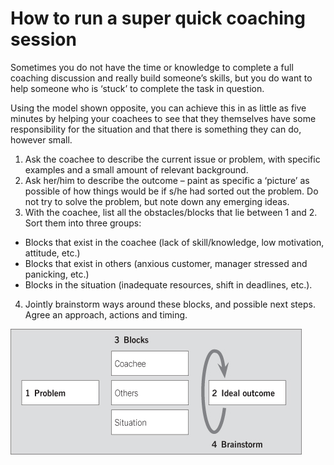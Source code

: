 # How to run a super quick coaching session

Sometimes you do not have the time or knowledge to complete a full coaching discussion and really build someone’s skills, but you do want to help someone who is ‘stuck’ to complete the task in question.

Using the model shown opposite, you can achieve this in as little as five minutes by helping your coachees to see that they themselves have some responsibility for the situation and that there is something they can do, however small.

1. Ask the coachee to describe the current issue or problem, with specific examples and a small amount of relevant background.
2. Ask her/him to describe the outcome – paint as specific a ‘picture’ as possible of how things would be if s/he had sorted out the problem. Do not try to solve the problem, but note down any emerging ideas.
3. With the coachee, list all the obstacles/blocks that lie between 1 and 2. Sort them into three groups:
  * Blocks that exist in the coachee (lack of skill/knowledge, low motivation, attitude, etc.)
  * Blocks that exist in others (anxious customer, manager stressed and panicking, etc.)
  * Blocks in the situation (inadequate resources, shift in deadlines, etc.).
4. Jointly brainstorm ways around these blocks, and possible next steps. Agree an approach, actions and timing.

![Quick coaching](quick_coaching.jpg)
